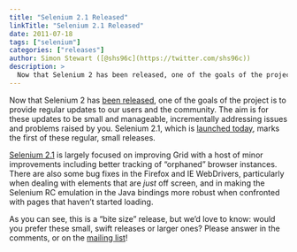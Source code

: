 ```yaml
---
title: "Selenium 2.1 Released"
linkTitle: "Selenium 2.1 Released"
date: 2011-07-18
tags: ["selenium"]
categories: ["releases"]
author: Simon Stewart ([@shs96c](https://twitter.com/shs96c))
description: >
  Now that Selenium 2 has been released, one of the goals of the project is to provide regular updates to our users and the community.
---
```


Now that Selenium 2 has [been released](http://seleniumhq.wordpress.com/2011/07/08/selenium-2-0/), one of the goals of the project is to provide regular updates to our users and the community. The aim is for these updates to be small and manageable, incrementally addressing issues and problems raised by you. Selenium 2.1, which is [launched today](http://seleniumhq.org/download/), marks the first of these regular, small releases.

[Selenium 2.1](http://seleniumhq.org/download/) is largely focused on improving Grid with a host of minor improvements including better tracking of “orphaned” browser instances. There are also some bug fixes in the Firefox and IE WebDrivers, particularly when dealing with elements that are _just_ off screen, and in making the Selenium RC emulation in the Java bindings more robust when confronted with pages that haven’t started loading.

As you can see, this is a “bite size” release, but we’d love to know: would you prefer these small, swift releases or larger ones? Please answer in the comments, or on the [mailing list](groups.google.com/group/selenium-users)!